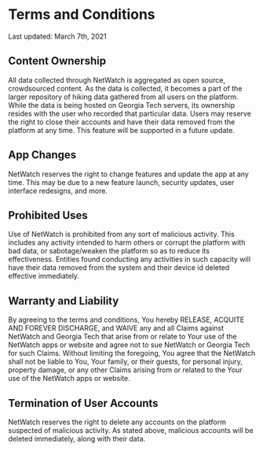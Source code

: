 
# Terms and Conditions

Last updated: March 7th, 2021

## Content Ownership
All data collected through NetWatch is aggregated as open source, crowdsourced content. As the data is collected, it becomes a part of the larger repository of hiking data gathered from all users on the platform. While the data is being hosted on Georgia Tech servers, its ownership resides with the user who recorded that particular data. Users may reserve the right to close their accounts and have their data removed from the platform at any time. This feature will be supported in a future update.

## App Changes
NetWatch reserves the right to change features and update the app at any time. This may be due to a new feature launch, security updates, user interface redesigns, and more.

## Prohibited Uses
Use of NetWatch is prohibited from any sort of malicious activity. This includes any activity intended to harm others or corrupt the platform with bad data, or sabotage/weaken the platform so as to reduce its effectiveness. Entities found conducting any activities in such capacity will have their data removed from the system and their device id deleted effective immediately.

## Warranty and Liability
By agreeing to the terms and conditions, You hereby RELEASE, ACQUITE AND FOREVER DISCHARGE, and WAIVE any and all Claims against NetWatch and Georgia Tech that arise from or relate to Your use of the NetWatch apps or website and agree not to sue NetWatch or Georgia Tech for such Claims. Without limiting the foregoing, You agree that the NetWatch shall not be liable to You, Your family, or their guests, for personal injury, property damage, or any other Claims arising from or related to the Your use of the NetWatch apps or website.

## Termination of User Accounts
NetWatch reserves the right to delete any accounts on the platform suspected of malicious activity. As stated above, malicious accounts will be deleted immediately, along with their data.
